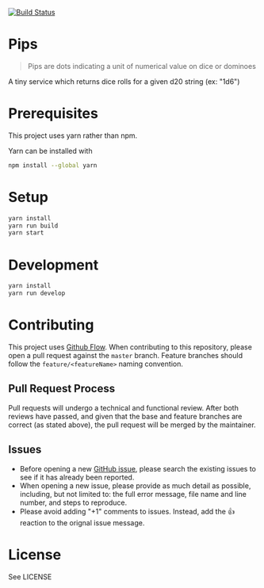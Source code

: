 [![Build Status](https://travis-ci.org/rehret/pips.svg?branch=master)](https://travis-ci.org/rehret/pips)

# Pips
>Pips are dots indicating a unit of numerical value on dice or dominoes

A tiny service which returns dice rolls for a given d20 string (ex: "1d6")

# Prerequisites
This project uses yarn rather than npm.

Yarn can be installed with
```bash
npm install --global yarn
```

# Setup
```bash
yarn install
yarn run build
yarn start
```

# Development
```bash
yarn install
yarn run develop
```


# Contributing
This project uses [Github Flow](https://help.github.com/articles/github-flow/).
When contributing to this repository, please open a pull request against the `master` branch.
Feature branches should follow the `feature/<featureName>` naming convention.

## Pull Request Process
Pull requests will undergo a technical and functional review. After both reviews have passed, and given that the base and feature branches are correct (as stated above), the pull request will be merged by the maintainer.

## Issues
- Before opening a new [GitHub issue](https://github.com/rehret/pips/issues), please search the existing issues to see if it has already been reported.
- When opening a new issue, please provide as much detail as possible, including, but not limited to: the full error message, file name and line number, and steps to reproduce.
- Please avoid adding "+1" comments to issues. Instead, add the :+1: reaction to the orignal issue message.

# License
See LICENSE
